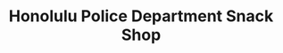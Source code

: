 ---
title: "Honolulu Police Department Snack Shop"
url: /honolulu/honolulu-police-department-snack-shop/
shop: convenience
---
